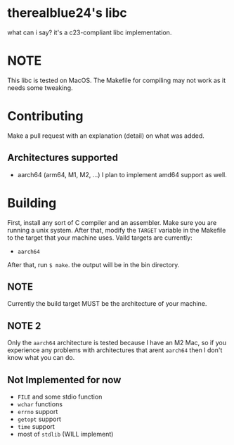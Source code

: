 # therealblue24's libc
what can i say? it's a c23-compliant libc implementation.

# NOTE
This libc is tested on MacOS. The Makefile for compiling may not work as it needs some tweaking.

# Contributing
Make a pull request with an explanation (detail) on what was added.

## Architectures supported
* aarch64 (arm64, M1, M2, ...)
I plan to implement amd64 support as well.

# Building
First, install any sort of C compiler and an assembler. Make sure you are running a unix system. After that, modify the `TARGET` variable in the Makefile to the target that your machine uses. Vaild targets are currently:
* `aarch64`
>
After that, run `$ make`. the output will be in the bin directory.
## NOTE
Currently the build target MUST be the architecture of your machine.
## NOTE 2
Only the `aarch64` architecture is tested because I have an M2 Mac, so if you experience any problems with architectures that arent `aarch64` then I don't know what you can do.

## Not Implemented for now
* `FILE` and some stdio function
* `wchar` functions
* `errno` support
* `getopt` support
* `time` support
* most of `stdlib` (WILL implement)
